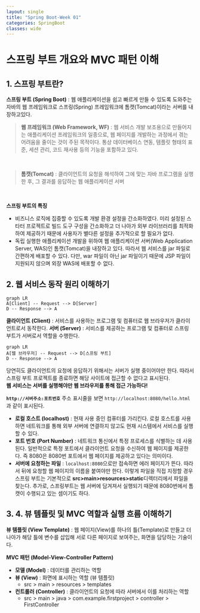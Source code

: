 ```yaml
---
layout: single
title: "Spring Boot-Week 01"
categories: SpringBoot
classes: wide
---
```


# 스프링 부트 개요와 MVC 패턴 이해

## 1. 스프링 부트란?
**스프링 부트 (Spring Boot)** : 웹 애플리케이션을 쉽고 빠르게 만들 수 있도록 도와주는 자바의 웹 프레임워크로 스프링(Spring) 프레임워크에 톰캣(Tomcat)이라는 서버를 내장하고있다.
 > **웹 프레임워크 (Web Framework, WF)** : 웹 서비스 개발 보조용으로 만들어지는 애플리케이션 프레임워크의 일종으로, 웹 페이지를 개발하는 과정에서 겪는 어려움을 줄이는 것이 주된 목적이다. 통상 데이터베이스 연동, 템플릿 형태의 표준, 세션 관리, 코드 재사용 등의 기능을 포함하고 있다.

<br>

 > **톰캣(Tomcat)** : 클라이언트의 요청을 해석하여 그에 맞는 자바 프로그램을 실행한 후, 그 결과를 응답하는 웹 애플리케이션 서버

<br>

**스프링 부트의 특징**
- 비즈니스 로직에 집중할 수 있도록 개발 환경 설정을 간소화하였다. 미리 설정된 스타터 프로젝트로 빌드 도구 구성을 간소화하고 더 나아가 외부 라이브러리를 최적화하여 제공하기 때문에 사용자가 별다른 설정을 추가적으로 할 필요가 없다.
- 독립 실행한 애플리케이션 개발을 위하여 웹 애플리케이션 서버(Web Application Server, WAS)인 톰캣(Tomcat)을 내장하고 있다. 따라서 웹 서비스를 jar 파일로 간편하게 배포할 수 있다. 다만, war 파일이 아닌 jar 파일이기 때문에 JSP 파일이 지원되지 않으며 외장 WAS에 배포할 수 없다.

## 2. 웹 서비스 동작 원리 이해하기

```mermaid
graph LR
A[Client] -- Request --> D[Server]
D -- Response --> A
```

**클라이언트 (Client)** : 서비스를 사용하는 프로그램 및 컴퓨터로 웹 브라우저가 클라이언트로서 동작한다.
**서버 (Server)** : 서비스를 제공하는 프로그램 및 컴퓨터로 스프링 부트가 서버로서 역할을 수행한다.

```mermaid
graph LR
A[웹 브라우저] -- Request --> D[스프링 부트]
D -- Response --> A
```

당연히도 클라이언트의 요청에 응답하기 위해서는 서버가 실행 중이어야만 한다. 따라서 스프링 부트 프로젝트를 종료하면 해당 사이트에 접근할 수 없다고 표시된다.  <br>
**웹 서비스는 서버를 실행해야만 웹 브라우저를 통해 접근 가능하다!** <br>

**```http://서버주소:포트번호```**
주소 표시줄을 보면 ```http://localhost:8080/hello.html```과 같이 표시된다. 

- **로컬 호스트 (localhost)** : 현재 사용 중인 컴퓨터를 가리킨다. 로컬 호스트를 사용하면 네트워크를 통해 외부 서버에 연결하지 않고도 현재 시스템에서 서비스를 실행할 수 있다.
- **포트 번호 (Port Number)** : 네트워크 통신에서 특정 프로세스를 식별하는 데 사용된다. 일반적으로 특정 포트에서 클라이언트 요청을 수신하여 웹 페이지를 제공한다. 즉 8080은 8080번 포트에서 웹 페이지를 제공하고 있다는 의미이다.
- **서버에 요청하는 파일** : ```localhost:8080```으로만 접속하면 에러 페이지가 뜬다. 따라서 뒤에 요청할 웹 페이지의 이름을 붙여야만 한다. 이렇게 파일을 직접 지정할 경우 스프링 부트는 기본적으로 **src>main>resources>static**디렉터리에서 파일을 찾는다. 추가로, 스프링부트는 웹 서버에 담겨져서 실행되기 때문에 8080번에서 톰캣이 수행되고 있는 셈이기도 하다.

## 3. 4. 뷰 템플릿 및 MVC 역할과 실행 흐름 이해하기

**뷰 템플릿 (View Template)** : 웹 페이지(View)를 하나의 틀(Template)로 만들고 더 나아가 해당 틀에 변수를 삽입해 서로 다른 페이지로 보여주는, 화면을 담당하는 기술이다.

**MVC 패턴 (Model-View-Controller Pattern)**
- **모델 (Model)** : 데이터를 관리하는 역할
- **뷰 (View)** : 화면에 표시하는 역할 (뷰 템플릿)
  - src > main > resources > templates
- **컨트롤러 (Controller)** : 클라이언트의 요청에 따라 서버에서 이를 처리하는 역할
  - src > main > java > com.example.firstproject > controller > FirstController
